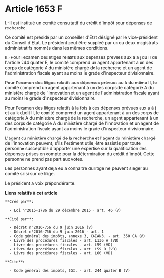 # Article 1653 F

I.-Il est institué un comité consultatif du crédit d'impôt pour dépenses de recherche. 

Ce comité est présidé par un conseiller d'Etat désigné par le vice-président du Conseil d'Etat. Le président peut être
suppléé par un ou deux magistrats administratifs nommés dans les mêmes conditions. 

II.-Pour l'examen des litiges relatifs aux dépenses prévues aux a à j du II de l'article 244 quater B, le comité comprend un
agent appartenant à un des corps de catégorie A du ministère chargé de la recherche et un agent de l'administration fiscale
ayant au moins le grade d'inspecteur divisionnaire. 

Pour l'examen des litiges relatifs aux dépenses prévues au k du même II, le comité comprend un agent appartenant à un des
corps de catégorie A du ministère chargé de l'innovation et un agent de l'administration fiscale ayant au moins le grade
d'inspecteur divisionnaire. 

Pour l'examen des litiges relatifs à la fois à des dépenses prévues aux a à j et au k dudit II, le comité comprend un agent
appartenant à un des corps de catégorie A du ministère chargé de la recherche, un agent appartenant à un des corps de
catégorie A du ministère chargé de l'innovation et un agent de l'administration fiscale ayant au moins le grade d'inspecteur
divisionnaire. 

L'agent du ministère chargé de la recherche et l'agent du ministère chargé de l'innovation peuvent, s'ils l'estiment utile,
être assistés par toute personne susceptible d'apporter une expertise sur la qualification des dépenses prises en compte pour
la détermination du crédit d'impôt. Cette personne ne prend pas part aux votes. 

Les personnes ayant déjà eu à connaître du litige ne peuvent siéger au comité saisi sur ce litige. 

Le président a voix prépondérante.

**Liens relatifs à cet article**

	**Créé par**:

	  - Loi n°2015-1786 du 29 décembre 2015 - art. 46 (V)

	**Cité par**:

	  - Décret n°2016-766 du 9 juin 2016 (V)
	  - Décret n°2016-766 du 9 juin 2016 - art. 1
	  - Code général des impôts, annexe 3, CGIAN3. - art. 350 CA (V)
	  - Livre des procédures fiscales - art. L136 A (VD)
	  - Livre des procédures fiscales - art. L59 (VD)
	  - Livre des procédures fiscales - art. L59 D (VD)
	  - Livre des procédures fiscales - art. L60 (VD)

	**Cite**:

	  - Code général des impôts, CGI. - art. 244 quater B (V)
